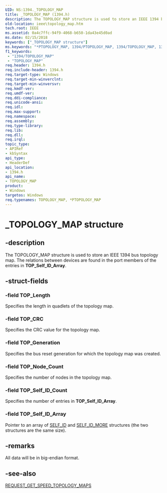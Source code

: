 ```yaml
---
UID: NS:1394._TOPOLOGY_MAP
title: _TOPOLOGY_MAP (1394.h)
description: The TOPOLOGY_MAP structure is used to store an IEEE 1394 bus topology map. The relations between devices are found in the port members of the entries in TOP_Self_ID_Array.
old-location: ieee\topology_map.htm
tech.root: IEEE
ms.assetid: 0a4c7ffc-94f9-4068-b650-1da43e45d0ad
ms.date: 02/15/2018
keywords: ["_TOPOLOGY_MAP structure"]
ms.keywords: "*PTOPOLOGY_MAP, 1394/PTOPOLOGY_MAP, 1394/TOPOLOGY_MAP, 1394stct_4afaf64f-e60c-4521-91c7-82abefd49b55.xml, IEEE.topology_map, PTOPOLOGY_MAP, PTOPOLOGY_MAP structure pointer [Buses], TOPOLOGY_MAP, TOPOLOGY_MAP structure [Buses], _TOPOLOGY_MAP"
f1_keywords:
 - "1394/TOPOLOGY_MAP"
 - "TOPOLOGY_MAP"
req.header: 1394.h
req.include-header: 1394.h
req.target-type: Windows
req.target-min-winverclnt: 
req.target-min-winversvr: 
req.kmdf-ver: 
req.umdf-ver: 
req.ddi-compliance: 
req.unicode-ansi: 
req.idl: 
req.max-support: 
req.namespace: 
req.assembly: 
req.type-library: 
req.lib: 
req.dll: 
req.irql: 
topic_type:
- APIRef
- kbSyntax
api_type:
- HeaderDef
api_location:
- 1394.h
api_name:
- TOPOLOGY_MAP
product:
- Windows
targetos: Windows
req.typenames: TOPOLOGY_MAP, *PTOPOLOGY_MAP
---
```


# _TOPOLOGY_MAP structure


## -description


The TOPOLOGY_MAP structure is used to store an IEEE 1394 bus topology map. The relations between devices are found in the port members of the entries in <b>TOP_Self_ID_Array</b>.


## -struct-fields




### -field TOP_Length

Specifies the length in quadlets of the topology map.


### -field TOP_CRC

Specifies the CRC value for the topology map.


### -field TOP_Generation

Specifies the bus reset generation for which the topology map was created.


### -field TOP_Node_Count

Specifies the number of nodes in the topology map.


### -field TOP_Self_ID_Count

Specifies the number of entries in <b>TOP_Self_ID_Array</b>.


### -field TOP_Self_ID_Array

Pointer to an array of <a href="https://docs.microsoft.com/windows-hardware/drivers/ddi/1394/ns-1394-_self_id">SELF_ID</a> and <a href="https://docs.microsoft.com/windows-hardware/drivers/ddi/1394/ns-1394-_self_id_more">SELF_ID_MORE</a> structures (the two structures are the same size).


## -remarks



All data will be in big-endian format.




## -see-also




<a href="https://msdn.microsoft.com/library/windows/hardware/ff537646">REQUEST_GET_SPEED_TOPOLOGY_MAPS</a>
 

 

